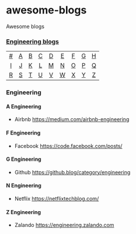 # awesome-blogs
Awesome blogs

### [Engineering blogs](#Engineering-1)
|     |     |     |     |     |     |     |     |     |
|:-:  |:-:  |:-:  |:-:  |:-:  |:-:  |:-:  |:-:  |:-:  |
| [#](#-engineering) 	| [A](#a-engineering) 	| [B](#b-engineering) 	| [C](#c-engineering) 	| [D](#d-engineering) 	| [E](#e-engineering) 	| [F](#f-engineering) 	| [G](#g-engineering) 	| [H](#h-engineering) 	|
| [I](#i-engineering) 	| [J](#j-engineering) 	| [K](#k-engineering) 	| [L](#l-engineering) 	| [M](#m-engineering) 	| [N](#n-engineering) 	| [O](#o-engineering) 	| [P](#p-engineering) 	| [Q](#q-engineering) 	|
| [R](#r-engineering) 	| [S](#s-engineering) 	| [T](#t-engineering) 	| [U](#u-engineering) 	| [V](#v-engineering) 	| [W](#w-engineering) 	| [X](#x-engineering) 	| [Y](#y-engineering) 	| [Z](#z-engineering)  	|

### Engineering

#### A Engineering
* Airbnb https://medium.com/airbnb-engineering

#### F Engineering
* Facebook https://code.facebook.com/posts/

#### G Engineering
* Github https://github.blog/category/engineering

#### N Engineering
* Netflix https://netflixtechblog.com/

#### Z Engineering
* Zalando https://engineering.zalando.com
